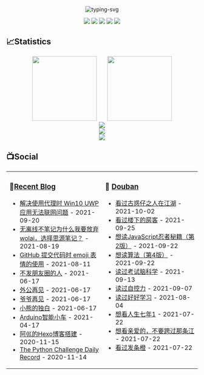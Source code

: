 <p align="center">
   <img src="https://readme-typing-svg.herokuapp.com?color=28696B&size=21&center=true&lines=%E9%97%AA%E9%97%AA%E5%8F%91%E4%BA%AE%EF%BC%8C%E9%97%AA%E9%97%AA%E5%8F%91%E4%BA%AE;Achuan-2+%E7%A5%9D%E4%BD%A0%E4%BB%8A%E6%97%A5%E6%84%89%E5%BF%AB" alt="typing-svg">
</p>

<p align="center">
<a title="Hits" target="_blank" href="https://github.com/Achuan-2/Achuan-2"><img src="https://hits.b3log.org/Achuan-2/Achuan-2.svg" ></a>
<a title="github" target="_blank" href="https://github.com/Achuan-2"><img src="https://img.shields.io/badge/dynamic/json?label=GitHub&suffix=%20followers&query=%24.data.totalSubs&url=https%3A%2F%2Fapi.spencerwoo.com%2Fsubstats%2F%3Fsource%3Dgithub%26queryKey%3DAchuan-2&labelColor=282c34&color=181717&logo=github&longCache=true" ></a>
<a title="weibo" target="_blank" href="https://weibo.com/2139813304/profile"><img src="https://img.shields.io/badge/dynamic/json?labelColor=e71f19&color=040000&label=Weibo&suffix=%20followers&query=%24.data.totalSubs&url=https%3A%2F%2Fapi.spencerwoo.com%2Fsubstats%2F%3Fsource%3Dweibo%26queryKey%3D2139813304&logo=sina-weibo&longCache=true" ></a>
<a title="zhihu" target="_blank" href="https://www.zhihu.com/people/achuan-2"><img src="https://img.shields.io/badge/dynamic/json?color=0e9ece&labelColor=131010&label=Zhihu&suffix=%20followers&query=%24.data.totalSubs&url=https%3A%2F%2Fapi.spencerwoo.com%2Fsubstats%2F%3Fsource%3Dzhihu%26queryKey%3Dachuan-2&logo=zhihu&longCache=true" ></a>
<a title="bilibili" target="_blank" href="https://space.bilibili.com/349243695"><img src="https://img.shields.io/badge/dynamic/json?color=00a1d6&labelColor=555555&label=Bilibili&suffix=%20followers&query=%24.data.totalSubs&url=https%3A%2F%2Fapi.spencerwoo.com%2Fsubstats%2F%3Fsource%3Dbilibili%26queryKey%3D349243695&logo=bilibili&longCache=true" ></a>
</p>

## 📈Statistics

<div align="center">
<span>&emsp;&emsp;</span>
<img height="170px" src="https://github-readme-stats.vercel.app/api?username=Achuan-2" /><span>&emsp;&emsp;</span><img height="170px" src="https://github-readme-stats.vercel.app/api/top-langs/?username=Achuan-2&layout=compact&langs_count=8" />
<span>&emsp;&emsp;</span>
</div>
<div align="center">
    <img  src="https://github-readme-streak-stats.herokuapp.com/?user=Achuan-2" />
</div>
<div align="center">
    <img src="https://activity-graph.herokuapp.com/graph?username=Achuan-2&theme=minimal" />
</div>

<div align="center"><img src="https://cdn.jsdelivr.net/gh/Achuan-2/Achuan-2/assets/github-contribution-grid-snake.svg" ></div>

## 📺Social

<table>
<tbody>
   <tr>
       <td  valign="top" width="50%">

### 📝<a href="https://achuan-2.top/" target="_blank">Recent Blog</a>
          
<!-- START_SECTION:blog -->
* <a href='https://achuan-2.top/posts/840d.html' target='_blank'>解决使用代理时 Win10 UWP 应用无法联网问题</a> - 2021-09-20
* <a href='https://achuan-2.top/posts/f8bd.html' target='_blank'>无离线不笔记为什么我要放弃wolai，选择思源笔记？</a> - 2021-08-19
* <a href='https://achuan-2.top/posts/b8c8.html' target='_blank'>GitHub 提交代码时 emoji 表情的使用</a> - 2021-08-11
* <a href='https://achuan-2.top/posts/e98d.html' target='_blank'>不发朋友圈的人</a> - 2021-06-17
* <a href='https://achuan-2.top/posts/80a3.html' target='_blank'>外公再见</a> - 2021-06-17
* <a href='https://achuan-2.top/posts/80ed.html' target='_blank'>爷爷再见</a> - 2021-06-17
* <a href='https://achuan-2.top/posts/23b2.html' target='_blank'>小熊的独白</a> - 2021-06-17
* <a href='https://achuan-2.top/posts/17b5.html' target='_blank'>Arduino智能小车</a> - 2021-04-17
* <a href='https://achuan-2.top/posts/a881.html' target='_blank'>阿巛的Hexo博客搭建</a> - 2020-11-15
* <a href='https://achuan-2.top/posts/c134.html' target='_blank'>The Python Challenge Daily Record</a> - 2020-11-14
<!-- END_SECTION:blog -->
</td>
       <td  valign="top" width="50%">

### 🎥 <a href="https://www.douban.com/people/sjx270992395/" target="_blank">Douban</a>

<!-- START_SECTION:douban -->
* <a href='http://movie.douban.com/subject/1433736/' target='_blank'>看过古惑仔之人在江湖</a> - 2021-10-02
* <a href='http://movie.douban.com/subject/26575937/' target='_blank'>看过楼下的房客</a> - 2021-09-25
* <a href='https://book.douban.com/subject/30143702/' target='_blank'>想读JavaScript忍者秘籍（第2版）</a> - 2021-09-22
* <a href='https://book.douban.com/subject/19952400/' target='_blank'>想读算法（第4版）</a> - 2021-09-22
* <a href='https://book.douban.com/subject/33944838/' target='_blank'>读过考试脑科学</a> - 2021-09-13
* <a href='https://book.douban.com/subject/10786473/' target='_blank'>读过自控力</a> - 2021-09-07
* <a href='https://book.douban.com/subject/26952718/' target='_blank'>读过好好学习</a> - 2021-08-04
* <a href='http://movie.douban.com/subject/2123439/' target='_blank'>想看人生七年1</a> - 2021-07-22
* <a href='http://movie.douban.com/subject/25978207/' target='_blank'>想看亲爱的，不要跨过那条江</a> - 2021-07-22
* <a href='http://movie.douban.com/subject/1292233/' target='_blank'>看过发条橙</a> - 2021-07-22
<!-- END_SECTION:douban -->
</td>
        </tr>
</tbody>
</table>


